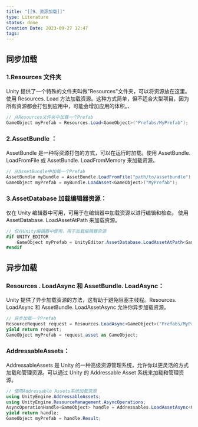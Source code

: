 ```yaml
---
title: "[[9、资源加载]]"
type: Literature
status: done
Creation Date: 2023-09-27 12:47
tags:
---
```

## 同步加载
### 1.Resources 文件夹
Unity 提供了一个特殊的文件夹叫做"Resources"文件夹，可以将资源放在这里。使用 Resources. Load 方法加载资源。这种方式简单，但不适合大型项目，因为所有资源都会打包到应用中，可能会增加应用的体积。、
```csharp
// 从Resources文件夹中加载一个Prefab
GameObject myPrefab = Resources.Load<GameObject>("Prefabs/MyPrefab");
```
### 2.AssetBundle ：
AssetBundle 是一种将资源打包的方式，可以在运行时加载。使用 AssetBundle. LoadFromFile 或 AssetBundle. LoadFromMemory 来加载资源。
```csharp
// 从AssetBundle中加载一个Prefab
AssetBundle myBundle = AssetBundle.LoadFromFile("path/to/assetbundle");
GameObject myPrefab = myBundle.LoadAsset<GameObject>("MyPrefab");
```
### 3.AssetDatabase 加载编辑器资源：
仅在 Unity 编辑器中可用，可用于在编辑器中加载资源以进行编辑和检查。
使用 AssetDatabase. LoadAssetAtPath 来加载资源。
```csharp
// 仅在Unity编辑器中使用，用于加载编辑器资源
#if UNITY_EDITOR
    GameObject myPrefab = UnityEditor.AssetDatabase.LoadAssetAtPath<GameObject>("Assets/MyPrefab.prefab");
#endif
```
## 异步加载
### Resources . LoadAsync 和 AssetBundle. LoadAsync：
Unity 提供了异步加载资源的方法，这有助于避免阻塞主线程。Resources. LoadAsync 和 AssetBundle. LoadAssetAsync 允许你异步加载资源。
```csharp
// 异步加载一个Prefab
ResourceRequest request = Resources.LoadAsync<GameObject>("Prefabs/MyPrefab");
yield return request;
GameObject myPrefab = request.asset as GameObject;
```
### AddressableAssets：
AddressableAssets 是 Unity 的一种高级资源管理系统，允许你以更灵活的方式加载和管理资源。可以通过 Unity 的 Addressable Asset 系统来加载和管理资源。
```csharp
// 使用Addressable Assets系统加载资源
using UnityEngine.AddressableAssets;
using UnityEngine.ResourceManagement.AsyncOperations;
AsyncOperationHandle<GameObject> handle = Addressables.LoadAssetAsync<GameObject>("MyPrefab");
yield return handle;
GameObject myPrefab = handle.Result;
```